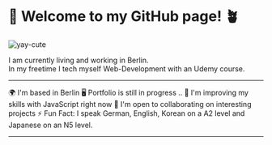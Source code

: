# 🌱 Welcome to my GitHub page! 🪴

![yay-cute](https://github.com/Maibyouka/Maibyouka/assets/125080981/9f0b04db-7e7b-49f2-a4a1-e1d625e11d60)

I am currently living and working in Berlin. <br>
In my freetime I tech myself Web-Development with an Udemy course. 
<hr>
    🌍  I'm based in Berlin
    🖥️  Portfolio is still in progress .. 
    🧠  I'm improving my skills with JavaScript right now
    🤝  I'm open to collaborating on interesting projects
    ⚡  Fun Fact: I speak German, English, Korean on a A2 level and Japanese on an N5 level. 
<hr>
